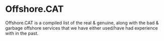 # Offshore.CAT
Offshore.CAT is a compiled list of the real &amp; genuine, along with the bad &amp; garbage offshore services that we have either used/have had experience with in the past. 
